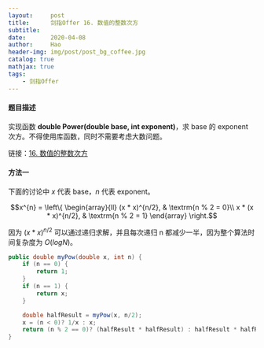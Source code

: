 ```yaml
---
layout:     post
title:      剑指Offer 16. 数值的整数次方
subtitle:   
date:       2020-04-08
author:     Hao
header-img: img/post/post_bg_coffee.jpg
catalog: true
mathjax: true
tags:
    - 剑指Offer
---
```


#### 题目描述

实现函数 **double Power(double base, int exponent)**，求 base 的 exponent 次方。不得使用库函数，同时不需要考虑大数问题。

链接：[16. 数值的整数次方](https://leetcode-cn.com/problems/shu-zhi-de-zheng-shu-ci-fang-lcof)

#### 方法一

下面的讨论中 $x$ 代表 base，$n$ 代表 exponent。

$$x^{n} = \left\{ \begin{array}{ll}
 (x * x)^{n/2},  & \textrm{n % 2 = 0}\\
x * (x * x)^{n/2},  & \textrm{n % 2 = 1}
\end{array} \right.$$

因为 $(x * x)^{n/2}$ 可以通过递归求解，并且每次递归 n 都减少一半，因为整个算法时间复杂度为 $O(logN)$。


```java
public double myPow(double x, int n) {
    if (n == 0) {
        return 1;
    }
    if (n == 1) {
        return x;
    }

    double halfResult = myPow(x, n/2);
    x = (n < 0)? 1/x : x;
    return (n % 2 == 0)? (halfResult * halfResult) : halfResult * halfResult * x;
}
```